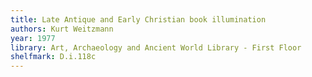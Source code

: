 ```yaml
---
title: Late Antique and Early Christian book illumination
authors: Kurt Weitzmann
year: 1977
library: Art, Archaeology and Ancient World Library - First Floor
shelfmark: D.i.118c
---
```

